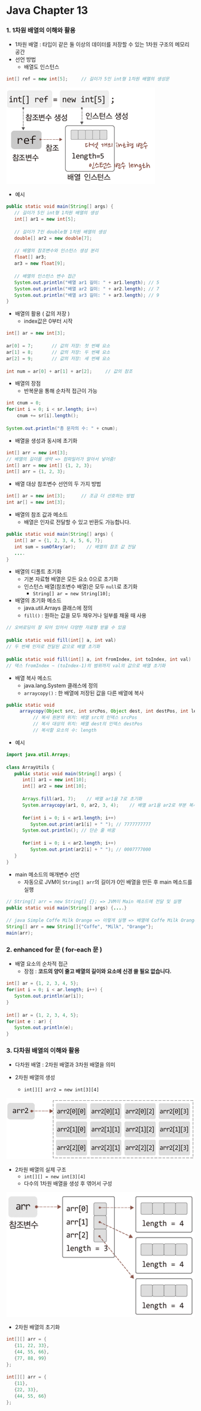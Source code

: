 # Java Chapter 13

### 1. 1차원 배열의 이해와 활용

- 1차원 배열 : 타입이 같은 둘 이상의 데이터를 저장할 수 있는 1차원 구조의 메모리 공간
- 선언 방법
  - 배열도 인스턴스

```java
int[] ref = new int[5];     // 길이가 5인 int형 1차원 배열의 생성문
```

![](../img/21.png)

- 예시

```java
public static void main(String[] args) {
   // 길이가 5인 int형 1차원 배열의 생성
   int[] ar1 = new int[5];

   // 길이가 7인 double형 1차원 배열의 생성
   double[] ar2 = new double[7];

   // 배열의 참조변수와 인스턴스 생성 분리
   float[] ar3;
   ar3 = new float[9];

   // 배열의 인스턴스 변수 접근
   System.out.println("배열 ar1 길이: " + ar1.length); // 5
   System.out.println("배열 ar2 길이: " + ar2.length); // 7
   System.out.println("배열 ar3 길이: " + ar3.length); // 9
}
```

- 배열의 활용 ( 값의 저장 )
  - index값은 0부터 시작

```java
int[] ar = new int[3];

ar[0] = 7;       // 값의 저장: 첫 번째 요소
ar[1] = 8;       // 값의 저장: 두 번째 요소
ar[2] = 9;       // 값의 저장: 세 번째 요소

int num = ar[0] + ar[1] + ar[2];     // 값의 참조
```

- 배열의 장점
  - 반복문을 통해 순차적 접근이 가능

```java
int cnum = 0; 
for(int i = 0; i < sr.length; i++)
	cnum += sr[i].length();

System.out.println("총 문자의 수: " + cnum);
```

- 배열을 생성과 동시에 초기화

```java
int[] arr = new int[3];
// 배열의 길이를 생략 => 컴파일러가 알아서 넣어줌!
int[] arr = new int[] {1, 2, 3};
int[] arr = {1, 2, 3};
```

- 배열 대상 참조변수 선언의 두 가지 방법

```java
int[] ar = new int[3];      // 조금 더 선호하는 방법
int ar[] = new int[3];
```

- 배열의 참조 값과 메소드
  - 배열은 인자로 전달할 수 있고 반환도 가능합니다.

```java
public static void main(String[] args) {
   int[] ar = {1, 2, 3, 4, 5, 6, 7};
   int sum = sumOfAry(ar);    // 배열의 참조 값 전달
   ....
}
```

- 배열의 디폴트 초기화
  - 기본 자료형 배열은 모든 요소 0으로 초기화
  - 인스턴스 배열(참조변수 배열)은 모두 `null`로 초기화
    - `String[] ar = new String[10];`
- 배열의 초기화 메소드
  - java.util.Arrays 클래스에 정의
  - `fill()` : 원하는 값을 모두 채우거나 일부를 채울 때 사용

```java
// 오버로딩이 잘 되어 있어서 다양한 자료형 받을 수 있음

public static void fill(int[] a, int val)
// 두 번째 인자로 전달된 값으로 배열 초기화

public static void fill(int[] a, int fromIndex, int toIndex, int val)
// 덱스 fromIndex ~ (toIndex-1)의 범위까지 val의 값으로 배열 초기화
```

- 배열 복사 메소드
  - java.lang.System 클래스에 정의
  - `arraycopy()` : 한 배열에 저장된 값을 다른 배열에 복사

```java
public static void 
     arraycopy(Object src, int srcPos, Object dest, int destPos, int length)
          // 복사 원본의 위치: 배열 src의 인덱스 srcPos
          // 복사 대상의 위치: 배열 dest의 인덱스 destPos
          // 복사할 요소의 수: length
```

- 예시

```java
import java.util.Arrays;

class ArrayUtils {
   public static void main(String[] args) {
      int[] ar1 = new int[10];
      int[] ar2 = new int[10];
   
      Arrays.fill(ar1, 7);    // 배열 ar1을 7로 초기화
      System.arraycopy(ar1, 0, ar2, 3, 4);    // 배열 ar1을 ar2로 부분 복사
   
      for(int i = 0; i < ar1.length; i++)
         System.out.print(ar1[i] + " "); // 7777777777
      System.out.println(); // 단순 줄 바꿈
   
      for(int i = 0; i < ar2.length; i++) 
         System.out.print(ar2[i] + " "); // 0007777000
   }
}
```

- main 메소드의 매개변수 선언
  - 자동으로 JVM이 `String[] arr`의 길이갸 0인 배열을 만든 후 main 메소드를 실행

```java
// String[] arr = new String[] {}; => JVM이 Main 메소드에 전달 및 실행
public static void main(String[] args) {....}

// java Simple Coffe Milk Orange => 이렇게 실행 => 배열에 Coffe Milk Orange 값을 넣어서 전달
String[] arr = new String[]{"Coffe", "Milk", "Orange"};
main(arr);
```



### 2. enhanced for 문 ( for-each 문 )

- 배열 요소의 순차적 접근
  - 장점 : **코드의 양이 줄고 배열의 길이와 요소에 신경 쓸 필요 없습니다.**

```java
int[] ar = {1, 2, 3, 4, 5};
for(int i = 0; i < ar.length; i++) {
   System.out.println(ar[i]);
}

int[] ar = {1, 2, 3, 4, 5};
for(int e : ar) {
   System.out.println(e);
}
```



### 3. 다차원 배열의 이해와 활용

- 다차원 배열 : 2차원 배열과 3차원 배열을 의미

- 2차원 배열의 생성
  - `int[][] arr2 = new int[3][4]`

![](../img/22.png)

- 2차원 배열의 실제 구조
  - `int[][] = new int[3][4]`
  - 다수의 1차원 배열을 생성 후 엮어서 구성

![](../img/23.png)

- 2차원 배열의 초기화

```java
int[][] arr = {
   {11, 22, 33},
   {44, 55, 66}, 
   {77, 88, 99}
};

int[][] arr = {
   {11},
   {22, 33},
   {44, 55, 66}
};
```

